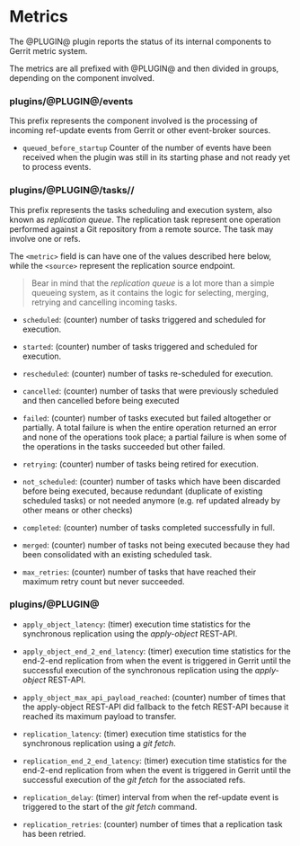 Metrics
=======

The @PLUGIN@ plugin reports the status of its internal components
to Gerrit metric system.

The metrics are all prefixed with @PLUGIN@ and then divided in groups,
depending on the component involved.

### plugins/@PLUGIN@/events

This prefix represents the component involved is the processing of incoming
ref-update events from Gerrit or other event-broker sources.

- `queued_before_startup` Counter of the number of events have been received
  when the plugin was still in its starting phase and not ready yet to process events.

### plugins/@PLUGIN@/tasks/<metric>/<source>

This prefix represents the tasks scheduling and execution system, also
known as _replication queue_. The replication task represent one operation
performed against a Git repository from a remote source. The task may involve
one or refs.

The `<metric>` field is can have one of the values described here below,
while the `<source>` represent the replication source endpoint.

> Bear in mind that the _replication queue_ is a lot more than a simple
> queueing system, as it contains the logic for selecting, merging, retrying
> and cancelling incoming tasks.

- `scheduled`: (counter) number of tasks triggered and scheduled for
  execution.

- `started`: (counter) number of tasks triggered and scheduled for
  execution.

- `rescheduled`: (counter) number of tasks re-scheduled for execution.

- `cancelled`: (counter) number of tasks that were previously scheduled
  and then cancelled before being executed

- `failed`: (counter) number of tasks executed but failed altogether or
  partially. A total failure is when the entire operation returned an
  error and none of the operations took place; a partial failure is when
  some of the operations in the tasks succeeded but other failed.

- `retrying`: (counter) number of tasks being retired for execution.

- `not_scheduled`: (counter) number of tasks which have been discarded before
  being executed, because redundant (duplicate of existing scheduled tasks)
  or not needed anymore (e.g. ref updated already by other means or other
  checks)

- `completed`: (counter) number of tasks completed successfully in full.

- `merged`: (counter) number of tasks not being executed because they had
  been consolidated with an existing scheduled task.

- `max_retries`: (counter) number of tasks that have reached their maximum
  retry count but never succeeded.

### plugins/@PLUGIN@

- `apply_object_latency`: (timer) execution time statistics for the
  synchronous replication using the _apply-object_ REST-API.

- `apply_object_end_2_end_latency`: (timer) execution time statistics
  for the end-2-end replication from when the event is triggered in
  Gerrit until the successful execution of the synchronous replication
  using the _apply-object_ REST-API.

- `apply_object_max_api_payload_reached`: (counter) number of times that
  the apply-object REST-API did fallback to the fetch REST-API because
  it reached its maximum payload to transfer.

- `replication_latency`: (timer) execution time statistics for the
  synchronous replication using a _git fetch_.

- `replication_end_2_end_latency`: (timer) execution time statistics
  for the end-2-end replication from when the event is triggered in
  Gerrit until the successful execution of the _git fetch_ for the
  associated refs.

- `replication_delay`: (timer) interval from when the ref-update event
  is triggered to the start of the _git fetch_ command.

- `replication_retries`: (counter) number of times that a replication task
  has been retried.


